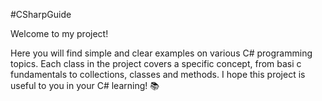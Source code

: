 #CSharpGuide  
 
Welcome to my project!

Here you will find simple and clear examples on various C# programming topics. Each class in the project covers a specific concept, from basi c fundamentals to collections, classes and methods.
I hope this project is useful to you in your C# learning! 📚 
   
  
 
